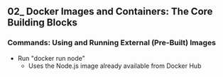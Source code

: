 ## 02_ Docker Images and Containers: The Core Building Blocks

### Commands: Using and Running External (Pre-Built) Images
- Run "docker run node"
  - Uses the Node.js image already available from Docker Hub